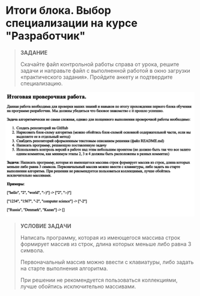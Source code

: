# Итоги блока. Выбор специализации на курсе "Разработчик"


>**ЗАДАНИЕ**
>
>Скачайте файл контрольной работы справа от урока, решите задачи и направьте файл с выполненной работой в окно загрузки «практического задания». Пройдите анкету и подтвердите специализацию.

![Условие задачи](/%D0%9A%D0%BE%D0%BD%D1%82%D1%80%D0%BE%D0%BB%D1%8C%D0%BD%D0%B0%D1%8F%20%D1%80%D0%B0%D0%B1%D0%BE%D1%82%D0%B0_%D0%97%D0%B0%D0%B4%D0%B0%D0%BD%D0%B8%D0%B5.png)

>**УСЛОВИЕ ЗАДАЧИ**
>
>Написать программу, которая из имеющегося массива строк формирует массив из строк, длина которых меньше либо равна 3 символа. 
>
>Первоначальный массив можно ввести с клавиатуры, либо задать на старте выполнения алгоритма. 
>
>При решении не рекомендуется пользоваться коллекциями, лучше обойтись исключительно массивами.

